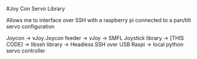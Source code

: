#Joy Con Servo Library

Allows me to interface over SSH with a raspberry pi connected to a pan/tilt servo configuration

Joycon -> vJoy Joycon feeder -> vJoy -> SMFL Joystick library -> [THIS CODE] -> libssh library -> Headless SSH over USB Raspi -> local python servo controller



